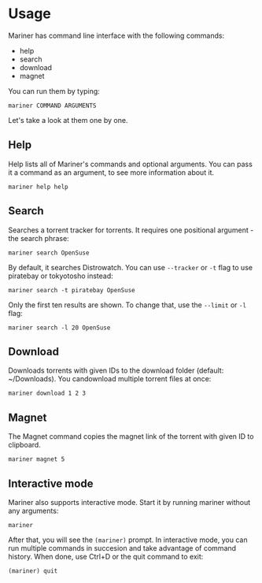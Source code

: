 # Usage
Mariner has command line interface with the following commands:
- help
- search
- download
- magnet

You can run them by typing:

`mariner COMMAND ARGUMENTS`

Let's take a look at them one by one.

## Help
Help lists all of Mariner's commands and optional arguments. You can pass it a command as an argument, to see more information about it.

`mariner help help`

## Search
Searches a torrent tracker for torrents. It requires one positional argument - the search phrase:

`mariner search OpenSuse`

By default, it searches Distrowatch. You can use `--tracker` or `-t` flag to use piratebay or tokyotosho instead:

`mariner search -t piratebay OpenSuse`

Only the first ten results are shown. To change that, use the `--limit` or `-l` flag:

`mariner search -l 20 OpenSuse`

## Download
Downloads torrents with given IDs to the download folder (default: ~/Downloads). You candownload multiple torrent files at once:

`mariner download 1 2 3`

## Magnet
The Magnet command copies the magnet link of the torrent with given ID to clipboard.

`mariner magnet 5`

## Interactive mode
Mariner also supports interactive mode. Start it by running mariner without any arguments:

`mariner`

After that, you will see the `(mariner)` prompt. In interactive mode, you can run multiple commands in succesion and take advantage of command history. When done, use Ctrl+D or the quit command to exit:

`(mariner) quit`
